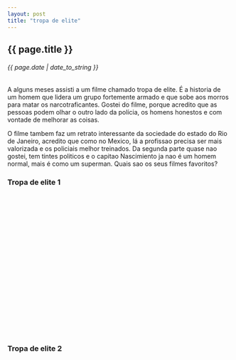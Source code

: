 ```yaml
---
layout: post
title: "tropa de elite"
---
```


## {{ page.title }}

###### {{ page.date | date_to_string }}

A alguns meses assisti a um filme chamado tropa de elite. É a historia de um homem que lidera um grupo fortemente armado e que sobe aos morros para matar os narcotraficantes. Gostei do filme, porque acredito que as pessoas podem olhar o outro lado da polícia, os homens honestos e com vontade de melhorar as coisas. 

O filme tambem faz um retrato interessante da sociedade do estado do Rio de Janeiro, acredito que como no Mexico, lá a profissao precisa ser mais valorizada e os policiais melhor treinados. Da segunda parte quase nao gostei, tem tintes politicos e o capitao Nascimiento ja nao é um homem normal, mais é como um superman. Quais sao os seus filmes favoritos?

### Tropa de elite 1
<div id="youtube">
<object width="560" height="315"><param name="movie" value="http://www.youtube.com/v/Jz2DadDoRjg?hl=en_US&amp;version=3"></param><param name="allowFullScreen" value="true"></param><param name="allowscriptaccess" value="always"></param><embed src="http://www.youtube.com/v/Jz2DadDoRjg?hl=en_US&amp;version=3" type="application/x-shockwave-flash" width="560" height="315" allowscriptaccess="always" allowfullscreen="true"></embed></object>
</div>

### Tropa de elite 2

<div id="youtube">
<object width="560" height="315"><param name="movie" value="http://www.youtube.com/v/XL3ybRR1oE0?version=3&amp;hl=en_US"></param><param name="allowFullScreen" value="true"></param><param name="allowscriptaccess" value="always"></param><embed src="http://www.youtube.com/v/XL3ybRR1oE0?version=3&amp;hl=en_US" type="application/x-shockwave-flash" width="560" height="315" allowscriptaccess="always" allowfullscreen="true"></embed></object>
</div>
